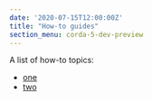 ```yaml
---
date: '2020-07-15T12:00:00Z'
title: "How-to guides"
section_menu: corda-5-dev-preview
---
```


A list of how-to topics:
* <a href="">one</a>
* <a href="">two</a>
